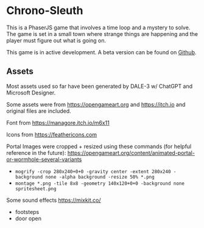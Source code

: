 # Chrono-Sleuth

This is a PhaserJS game that involves a time loop and a mystery to solve. The game is set in a small town where strange things are happening and the player must figure out what is going on.

This game is in active development. A beta version can be found on [Github](https://amcolash.github.io/chrono-sleuth/).

## Assets

Most assets used so far have been generated by DALE-3 w/ ChatGPT and Microsoft Designer.

Some assets were from https://opengameart.org and https://itch.io and original files are included.

Font from https://managore.itch.io/m6x11

Icons from https://feathericons.com

Portal Images were cropped + resized using these commands (for helpful reference in the future): https://opengameart.org/content/animated-portal-or-wormhole-several-variants

- `mogrify -crop 280x240+0+0 -gravity center -extent 280x240 -background none -alpha background -resize 50% *.png`
- `montage *.png -tile 8x8 -geometry 140x120+0+0 -background none spritesheet.png`

Some sound effects https://mixkit.co/

- footsteps
- door open
